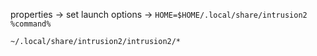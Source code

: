 properties -> set launch options -> `HOME=$HOME/.local/share/intrusion2 %command%`

```~/.local/share/intrusion2/intrusion2/*```
